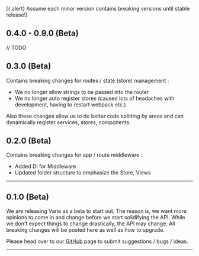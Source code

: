 [{.alert} Assume each minor version contains breaking versions until stable release!]

## 0.4.0 - 0.9.0 (Beta)

// TODO

## 0.3.0 (Beta)

Contains breaking changes for routes / state (store) management :

- We no longer allow strings to be passed into the router
- We no longer auto register stores (caused lots of headaches with development, having to restart webpack etc.)

Also these changes allow us to do better code splitting by areas and can dynamically
register services, stores, components.

## 0.2.0 (Beta)

Contains breaking changes for app / route middleware :

- Added DI for Middleware
- Updated folder structure to emphasize the Store, Views

---

## 0.1.0 (Beta)

We are releasing Varie as a beta to start out. The reason is, we want
more opinions to come in and change before we start solidifying the API.
While we don't expect things to change drastically, the API may change.
All breaking changes will be posted here as well as how to upgrade.

Please head over to our [GitHub](https://github.com/variejs/framework) page to submit suggestions / bugs / ideas.

---
